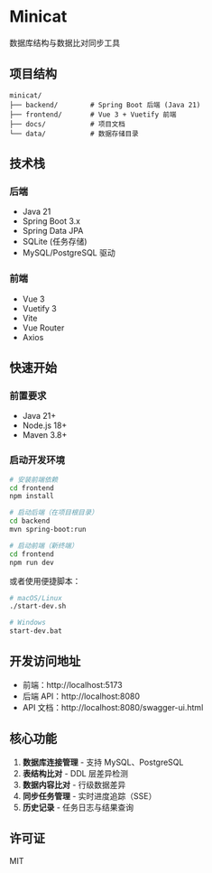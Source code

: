 # Minicat

数据库结构与数据比对同步工具

## 项目结构

```
minicat/
├── backend/        # Spring Boot 后端 (Java 21)
├── frontend/       # Vue 3 + Vuetify 前端
├── docs/           # 项目文档
└── data/           # 数据存储目录
```

## 技术栈

### 后端
- Java 21
- Spring Boot 3.x
- Spring Data JPA
- SQLite (任务存储)
- MySQL/PostgreSQL 驱动

### 前端
- Vue 3
- Vuetify 3
- Vite
- Vue Router
- Axios

## 快速开始

### 前置要求
- Java 21+
- Node.js 18+
- Maven 3.8+

### 启动开发环境

```bash
# 安装前端依赖
cd frontend
npm install

# 启动后端（在项目根目录）
cd backend
mvn spring-boot:run

# 启动前端（新终端）
cd frontend
npm run dev
```

或者使用便捷脚本：

```bash
# macOS/Linux
./start-dev.sh

# Windows
start-dev.bat
```

## 开发访问地址

- 前端：http://localhost:5173
- 后端 API：http://localhost:8080
- API 文档：http://localhost:8080/swagger-ui.html

## 核心功能

1. **数据库连接管理** - 支持 MySQL、PostgreSQL
2. **表结构比对** - DDL 层差异检测
3. **数据内容比对** - 行级数据差异
4. **同步任务管理** - 实时进度追踪（SSE）
5. **历史记录** - 任务日志与结果查询

## 许可证

MIT
